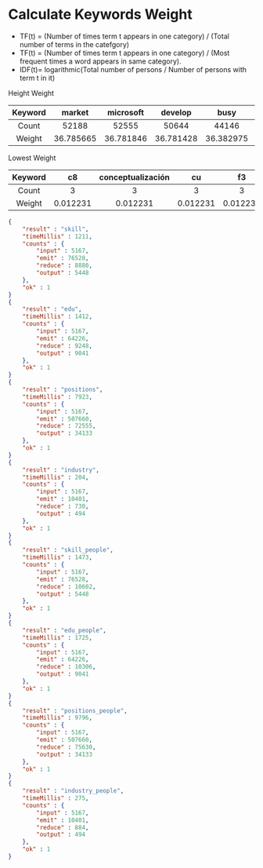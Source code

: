 # Calculate Keywords Weight

- TF(t) = (Number of times term t appears in one category) / (Total number of terms in the catefgory)
- TF(t) = (Number of times term t appears in one category) / (Most frequent times a word appears in same category).
- IDF(t)= logarithmic(Total number of persons / Number of persons with term t in it)

Height Weight

| Keyword | market |microsoft |develop | busy| plan | analys | off | serv | design | custom | project | rel | fin | med | strategy |
|:---:|:---:|:---:|:---:|:---:|:---:|:---:|:---:|:---:|:---:|:---:|:---:|:---:|:---:|:---:|:---:|
| Count | 52188 | 52555 | 50644 | 44146 | 42731 | 38805 | 37878 | 37292 | 35346 | 30470 | 29760 | 27543 | 26270 | 24878 | 24878 |
| Weight |36.785665 |36.781846 |36.781428 |36.382975 |36.209036 |35.547924 |35.351517 |35.219041 | 34.731434 |33.164123 |32.891472 |31.961031 |31.369897 |30.673079 |30.263969 |

Lowest Weight

| Keyword | c8 |conceptualización |cu | f3| fc | inventivaoriginalidadrelación | 00 | 2h | 3h | 57 | 58 | 62 | 89 | 8x | 
|:---:|:---:|:---:|:---:|:---:|:---:|:---:|:---:|:---:|:---:|:---:|:---:|:---:|:---:|:---:|
| Count | 3 | 3 | 3 | 3 | 3 | 3 | 3 | 3 | 3 | 3 | 3 | 3 | 3 | 3 | 
| Weight |0.012231 |0.012231 |0.012231 |0.012231 |0.012231 |0.012231 |0.012231 |0.012231 | 0.012231 |0.012231 |0.012231 |0.012231 |0.012231 |0.012231 |0.012231 |

```json
{
	"result" : "skill",
	"timeMillis" : 1211,
	"counts" : {
		"input" : 5167,
		"emit" : 76528,
		"reduce" : 8880,
		"output" : 5448
	},
	"ok" : 1
}
{
	"result" : "edu",
	"timeMillis" : 1412,
	"counts" : {
		"input" : 5167,
		"emit" : 64226,
		"reduce" : 9248,
		"output" : 9041
	},
	"ok" : 1
}
{
	"result" : "positions",
	"timeMillis" : 7923,
	"counts" : {
		"input" : 5167,
		"emit" : 507660,
		"reduce" : 72555,
		"output" : 34133
	},
	"ok" : 1
}
{
	"result" : "industry",
	"timeMillis" : 204,
	"counts" : {
		"input" : 5167,
		"emit" : 10401,
		"reduce" : 730,
		"output" : 494
	},
	"ok" : 1
}
{
	"result" : "skill_people",
	"timeMillis" : 1473,
	"counts" : {
		"input" : 5167,
		"emit" : 76528,
		"reduce" : 10602,
		"output" : 5448
	},
	"ok" : 1
}
{
	"result" : "edu_people",
	"timeMillis" : 1725,
	"counts" : {
		"input" : 5167,
		"emit" : 64226,
		"reduce" : 10306,
		"output" : 9041
	},
	"ok" : 1
}
{
	"result" : "positions_people",
	"timeMillis" : 9796,
	"counts" : {
		"input" : 5167,
		"emit" : 507660,
		"reduce" : 75630,
		"output" : 34133
	},
	"ok" : 1
}
{
	"result" : "industry_people",
	"timeMillis" : 275,
	"counts" : {
		"input" : 5167,
		"emit" : 10401,
		"reduce" : 884,
		"output" : 494
	},
	"ok" : 1
}
```
